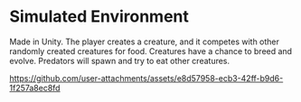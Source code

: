 # Simulated Environment

Made in Unity. The player creates a creature, and it competes with other randomly created creatures for food. Creatures have a chance to breed and evolve. Predators will spawn and try to eat other creatures.

https://github.com/user-attachments/assets/e8d57958-ecb3-42ff-b9d6-1f257a8ec8fd

